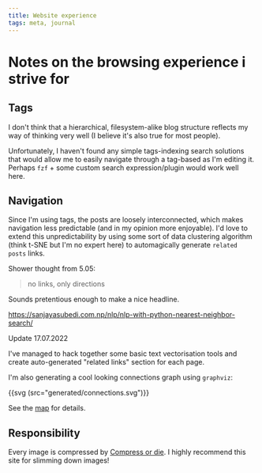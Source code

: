 ```yaml
---
title: Website experience
tags: meta, journal
---
```


# Notes on the browsing experience i strive for

## Tags

I don't think that a hierarchical, filesystem-alike blog structure reflects my
way of thinking very well (I believe it's also true for most people).

Unfortunately, I haven't found any simple tags-indexing search solutions that
would allow me to easily navigate through a tag-based as I'm editing it.
Perhaps `fzf` + some custom search expression/plugin would work well here.

## Navigation

Since I'm using tags, the posts are loosely interconnected, which makes navigation
less predictable (and in my opinion more enjoyable). I'd love to extend this unpredictability
by using some sort of data clustering algorithm (think t-SNE but I'm no expert here)
to automagically generate `related posts` links.

Shower thought from 5.05:

> no links, only directions

Sounds pretentious enough to make a nice headline.

https://sanjayasubedi.com.np/nlp/nlp-with-python-nearest-neighbor-search/

Update 17.07.2022

I've managed to hack together some basic text vectorisation tools
and create auto-generated "related links" section for each page.

I'm also generating a cool looking connections graph using `graphviz`:

{{svg (src="generated/connections.svg")}}

See the [map](/map) for details.

## Responsibility

Every image is compressed by [Compress or die](https://compress-or-die.com). I highly recommend this site for slimming down images!

